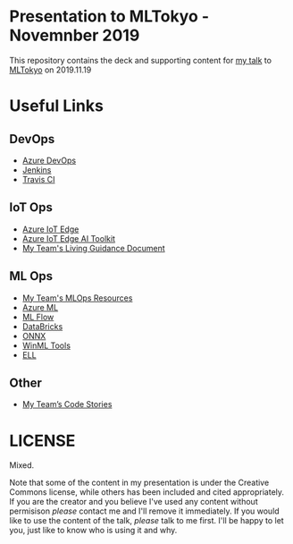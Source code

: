 # Presentation to MLTokyo - Novemnber 2019

This repository contains the deck and supporting content for [my talk](https://www.meetup.com/Machine-Learning-Tokyo/events/266374370/) to  [MLTokyo](https://www.patreon.com/MLTOKYO) on 2019.11.19

# Useful Links

## DevOps

- [Azure DevOps](https://azure.microsoft.com/en-us/services/devops/)
- [Jenkins](https://jenkins.io/)
- [Travis CI](https://travis-ci.org/)

## IoT Ops

- [Azure IoT Edge](https://azure.microsoft.com/en-us/services/iot-edge/)
- [Azure IoT Edge AI Toolkit](https://github.com/Azure/ai-toolkit-iot-edge)
- [My Team's Living Guidance Document](https://aka.ms/iotdevops)

## ML Ops

- [My Team's MLOps Resources](https://github.com/microsoft/MLOps)
- [Azure ML](https://docs.microsoft.com/en-us/azure/machine-learning/service/)
- [ML Flow](https://mlflow.org/)
- [DataBricks](https://databricks.com/product/azure)
- [ONNX](https://onnx.ai/)
- [WinML Tools](https://pypi.org/project/winmltools/)
- [ELL](https://microsoft.github.io/ELL/)

## Other

- [My Team’s Code Stories](https://www.microsoft.com/developerblog/)

# LICENSE

Mixed.

Note that some of the content in my presentation is under the Creative Commons license, while others has been included and cited appropriately. If you are the creator and you believe I've used any content without permisison _please_ contact me and I'll remove it immediately. If you would like to use the content of the talk, _please_ talk to me first. I'll be happy to let you, just like to know who is using it and why.